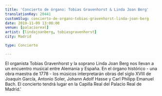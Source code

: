```yaml
---
title: 'Concierto de órgano: Tobias Gravenhorst & Linda Joan Berg'
translationKey: 20441
customSlug: concierto-de-organo-tobias-gravenhorst-linda-joan-berg
date: 2019-11-09 13:00:00
venue: [palacioreal]
artist: [lindajoanberg, tobiasgravenhorst]
city: Madrid

type: Concierto

---
```

El organista Tobias Gravenhorst y la soprano Linda Joan Berg nos llevan a un encuentro musical entre Alemania y España. En el órgano histórico - una obra maestra de 1778 - los músicos interpretarán obras del siglo XVIII de Joaquín García, Antonio Soler, Johann Adolf Hasse y Carl Philipp Emanuel Bach. El concierto tendrá lugar en la Capilla Real del Palacio Real de Madrid.'
